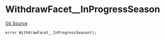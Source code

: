 # WithdrawFacet__InProgressSeason
[Git Source](https://github.com/VaporFi/liquid-staking/blob/3b515db4cbed442e9d462b37141dae8e14c9c9d0/src/facets/WithdrawFacet.sol)


```solidity
error WithdrawFacet__InProgressSeason();
```

